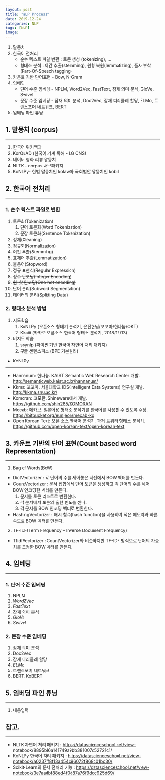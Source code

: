 ```yaml
---
layout: post
title: "NLP Process"
date: 2019-12-24
categories: NLP
tags: [NLP]
image:
---
```


1. 말뭉치
2. 한국어 전처리
    * 순수 텍스트 파일 변환 : 토큰 생성 (tokenizing), ...
    * 형태소 분석 : 어간 추출(stemming), 원형 복원(lemmatizing), 품사 부착(Part-Of-Speech tagging)
3. 카운트 기반 단어표현 - Bow, N-Gram
4. 임베딩
    * 단어 수준 임베딩 - NPLM, Word2Vec, FastText, 잠재 의미 분석, GloVe, Swivel
    * 문장 수준 임베딩 - 잠재 의미 분석, Doc2Vec, 잠재 디리클레 할당, ELMo, 트랜스포머 네트워크, BERT
5. 임베딩 파인 튜닝


## 1. 말뭉치 (corpus)
* * *
1. 한국어 위키백과
2. KorQuAD (한국어 기계 독해 - LG CNS)
3. 네이버 영화 리뷰 말뭉치
4. NLTK - corpus 서브패키지
5. KoNLPy- 헌법 말뭉치인 kolaw와 국회법안 말뭉치인 kobill

## 2. 한국어 전처리
* * *
### 1. 순수 텍스트 파일로 변환
1. 토큰화(Tokenization)
    1. 단어 토큰화(Word Tokenization)
    2. 문장 토큰화(Sentence Tokenization)
2. 정제(Cleaning)
3. 정규화(Normalization)
4. 어간 추출(Stemming)
5. 표제어 추출(Lemmatization)
6. 불용어(Stopword)
7. 정규 표현식(Regular Expression)
8. ~~정수 인코딩(Integer Encoding)~~
9. ~~원-핫 인코딩(One-hot encoding)~~
10. 단어 분리(Subword Segmentation)
11. 데이터의 분리(Splitting Data)

### 2. 형태소 분석 방법
1. 지도학습
     1. KoNLPy (오픈소스 형태기 분석기, 은전한닙/꼬꼬마/한나눔/OKT)
     2. Khaiii (카카오 오픈소스 한국어 형태소 분석기, 2018/12/13)
2. 비지도 학습
     1. soynlp (파이썬 기반 한국어 자연어 처리 패키지)
     2. 구글 센텐스피스 (BPE 기본원리)

- KoNLPy
***
  - Hannanum: 한나눔. KAIST Semantic Web Research Center 개발. http://semanticweb.kaist.ac.kr/hannanum/
  - Kkma: 꼬꼬마. 서울대학교 IDS(Intelligent Data Systems) 연구실 개발. http://kkma.snu.ac.kr/
  - Komoran: 코모란. Shineware에서 개발. https://github.com/shin285/KOMORAN
  - Mecab: 메카브. 일본어용 형태소 분석기를 한국어를 사용할 수 있도록 수정. https://bitbucket.org/eunjeon/mecab-ko
  - Open Korean Text: 오픈 소스 한국어 분석기. 과거 트위터 형태소 분석기. https://github.com/open-korean-text/open-korean-text

## 3. 카운트 기반의 단어 표현(Count based word Representation)
***
1. Bag of Words(BoW)
  - DictVectorizer : 각 단어의 수를 세어놓은 사전에서 BOW 벡터를 만든다.
  - CountVectorizer : 문서 집합에서 단어 토큰을 생성하고 각 단어의 수를 세어 BOW 인코딩한 벡터를 만든다.
    1. 문서를 토큰 리스트로 변환한다.
    2. 각 문서에서 토큰의 출현 빈도를 센다.
    3. 각 문서를 BOW 인코딩 벡터로 변환한다.
  - HashingVectorizer : 해시 함수(hash function)을 사용하여 적은 메모리와 빠른 속도로 BOW 벡터를 만든다.
2. TF-IDF(Term Frequency – Inverse Document Frequency)
  - TfidfVectorizer : CountVectorizer와 비슷하지만 TF-IDF 방식으로 단어의 가중치를 조정한 BOW 벡터를 만든다.

## 4. 임베딩
***
### 1. 단어 수준 임베딩
1. NPLM
2. *Word2Vec*
3. *FastText*
4. 잠재 의미 분석
5. *GloVe*
6. *Swivel*

### 2. 문장 수준 임베딩
1. 잠재 의미 분석
2. Doc2Vec
3. 잠재 디리클레 할당
4. *ELMo*
5. 트랜스포머 네트워크
6. BERT, KoBERT

## 5. 임베딩 파인 튜닝
***
1. 내용입력


## 참고.
***
- NLTK 자연어 처리 패키지 : https://datascienceschool.net/view-notebook/8895b16a141749a9bb381007d52721c1/
- KoNLPy 한국어 처리 패키지 : https://datascienceschool.net/view-notebook/a0237ff8f13a454c96072f868c01bc30/
- Scikit-Learn의 문서 전처리 기능 : https://datascienceschool.net/view-notebook/3e7aadbf88ed4f0d87a76f9ddc925d69/
